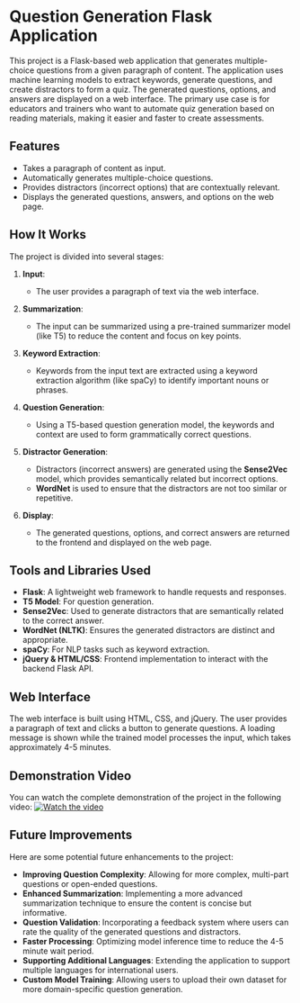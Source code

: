 # Question Generation Flask Application

This project is a Flask-based web application that generates multiple-choice questions from a given paragraph of content. The application uses machine learning models to extract keywords, generate questions, and create distractors to form a quiz. The generated questions, options, and answers are displayed on a web interface.
The primary use case is for educators and trainers who want to automate quiz generation based on reading materials, making it easier and faster to create assessments.

## Features
- Takes a paragraph of content as input.
- Automatically generates multiple-choice questions.
- Provides distractors (incorrect options) that are contextually relevant.
- Displays the generated questions, answers, and options on the web page.

## How It Works
The project is divided into several stages:

1. **Input**: 
    - The user provides a paragraph of text via the web interface.
   
2. **Summarization**:
    - The input can be summarized using a pre-trained summarizer model (like T5) to reduce the content and focus on key points.
   
3. **Keyword Extraction**:
    - Keywords from the input text are extracted using a keyword extraction algorithm (like spaCy) to identify important nouns or phrases.

4. **Question Generation**:
    - Using a T5-based question generation model, the keywords and context are used to form grammatically correct questions.

5. **Distractor Generation**:
    - Distractors (incorrect answers) are generated using the **Sense2Vec** model, which provides semantically related but incorrect options.
    - **WordNet** is used to ensure that the distractors are not too similar or repetitive.
    
6. **Display**:
    - The generated questions, options, and correct answers are returned to the frontend and displayed on the web page.

## Tools and Libraries Used
- **Flask**: A lightweight web framework to handle requests and responses.
- **T5 Model**: For question generation.
- **Sense2Vec**: Used to generate distractors that are semantically related to the correct answer.
- **WordNet (NLTK)**: Ensures the generated distractors are distinct and appropriate.
- **spaCy**: For NLP tasks such as keyword extraction.
- **jQuery & HTML/CSS**: Frontend implementation to interact with the backend Flask API.

## Web Interface
The web interface is built using HTML, CSS, and jQuery. The user provides a paragraph of text and clicks a button to generate questions. A loading message is shown while the trained model processes the input, which takes approximately 4-5 minutes.

## Demonstration Video
You can watch the complete demonstration of the project in the following video:
[![Watch the video](https://img.youtube.com/vi/YOUR_VIDEO_ID/maxresdefault.jpg)](https://youtu.be/rRn4z0iabTE)


## Future Improvements
Here are some potential future enhancements to the project:
- **Improving Question Complexity**: Allowing for more complex, multi-part questions or open-ended questions.
- **Enhanced Summarization**: Implementing a more advanced summarization technique to ensure the content is concise but informative.
- **Question Validation**: Incorporating a feedback system where users can rate the quality of the generated questions and distractors.
- **Faster Processing**: Optimizing model inference time to reduce the 4-5 minute wait period.
- **Supporting Additional Languages**: Extending the application to support multiple languages for international users.
- **Custom Model Training**: Allowing users to upload their own dataset for more domain-specific question generation.


